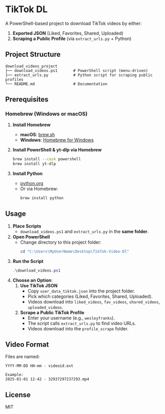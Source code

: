 # TikTok DL

A PowerShell-based project to download TikTok videos by either:
1. **Exported JSON** (Liked, Favorites, Shared, Uploaded)  
2. **Scraping a Public Profile** (via `extract_urls.py` + Python)

## Project Structure

```
download_videos_project
├── download_videos.ps1       # PowerShell script (menu-driven)
├── extract_urls.py           # Python script for scraping public profiles
└── README.md                 # Documentation
```

## Prerequisites

### Homebrew (Windows or macOS)

1. **Install Homebrew**  
   - **macOS**: [brew.sh](https://brew.sh/)  
   - **Windows**: [Homebrew for Windows](https://github.com/Homebrew-Install/homebrew-windows)  

2. **Install PowerShell & yt-dlp via Homebrew**  
   ```bash
   brew install --cask powershell
   brew install yt-dlp
   ```

3. **Install Python**  
   - [python.org](https://www.python.org/downloads)  
   - Or via Homebrew:
     ```bash
     brew install python
     ```

## Usage

1. **Place Scripts**  
   - `download_videos.ps1` and `extract_urls.py` in the **same folder**.
2. **Open PowerShell**  
   - Change directory to this project folder:
     ```powershell
     cd "C:\Users\MyUserName\Desktop\TikTok-Video-Dl"
     ```
3. **Run the Script**  
   ```powershell
   .\download_videos.ps1
   ```
4. **Choose an Option**:
   1. **Use TikTok JSON**  
      - Copy `user_data_tiktok.json` into the project folder.  
      - Pick which categories (Liked, Favorites, Shared, Uploaded).  
      - Videos download into `liked_videos`, `fav_videos`, `shared_videos`, `uploaded_videos`.
   2. **Scrape a Public TikTok Profile**  
      - Enter your username (e.g., `wesleyfranks`).  
      - The script calls `extract_urls.py` to find video URLs.  
      - Videos download into the `profile_scrape` folder.

## Video Format

Files are named:
```
YYYY-MM-DD HH-mm - videoid.ext

Example:
2025-01-01 12-42 - 32937297237293.mp4
```

## License

MIT

